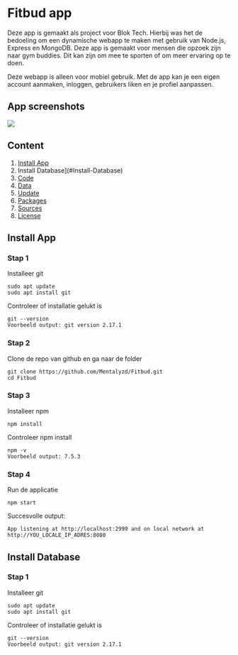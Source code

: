 # Fitbud app
Deze app is gemaakt als project voor Blok Tech. Hierbij was het de bedoeling om een dynamische webapp te maken met gebruik van Node.js, Express en MongoDB. Deze app is gemaakt voor mensen die opzoek zijn naar gym buddies. Dit kan zijn om mee te sporten of om meer ervaring op te doen.

Deze webapp is alleen voor mobiel gebruik. Met de app kan je een eigen account aanmaken, inloggen, gebruikers liken en je profiel aanpassen.

## App screenshots
![](https://user-images.githubusercontent.com/32453774/110255719-75508d00-7f95-11eb-84d1-4bf19eec5f4a.jpg)

## Content
1. [Install App](#Install-App)
2. Install Database](#Install-Database)
4. [Code](#code)
5. [Data](#render-data)
6. [Update](#update-data)
7. [Packages](#packages)
8. [Sources](#sources)
9. [License](#license)


## Install App

### Stap 1
Installeer git
```
sudo apt update
sudo apt install git
```
Controleer of installatie gelukt is
```
git --version
Voorbeeld output: git version 2.17.1
```

### Stap 2
Clone de repo van github en ga naar de folder
```
git clone https://github.com/Mentalyzd/Fitbud.git
cd Fitbud
```

### Stap 3
Installeer npm
```
npm install
```
Controleer npm install
```
npm -v
Voorbeeld output: 7.5.3
```

### Stap 4
Run de applicatie
```
npm start
```
Succesvolle output:
```
App listening at http://localhost:2999 and on local network at http://YOU_LOCALE_IP_ADRES:8080
```

## Install Database
### Stap 1
Installeer git
```
sudo apt update
sudo apt install git
```
Controleer of installatie gelukt is
```
git --version
Voorbeeld output: git version 2.17.1
```
